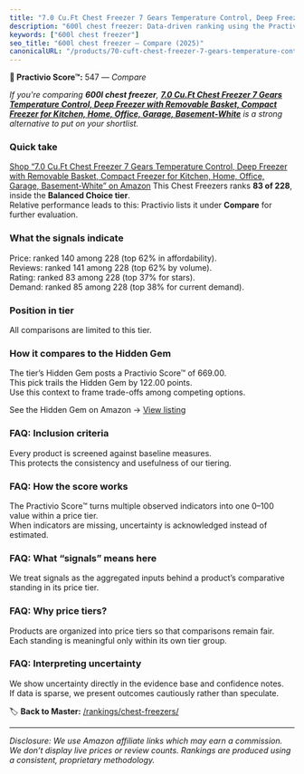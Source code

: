 ```yaml
---
title: "7.0 Cu.Ft Chest Freezer 7 Gears Temperature Control, Deep Freezer with Removable Basket, Compact Freezer for Kitchen, Home, Office, Garage, Basement-White"
description: "600l chest freezer: Data-driven ranking using the Practivio Score™. Positioned by quality, value, demand, findability, momentum."
keywords: ["600l chest freezer"]
seo_title: "600l chest freezer — Compare (2025)"
canonicalURL: "/products/70-cuft-chest-freezer-7-gears-temperature-control-deep-freezer-with-removable-basket-compact-freezer-for-kitchen-home-office-garage-basement-white-B0DWDMJ921/"
---
```


**🛒 Practivio Score™:** 547 — _Compare_


*If you're comparing **600l chest freezer**, **[7.0 Cu.Ft Chest Freezer 7 Gears Temperature Control, Deep Freezer with Removable Basket, Compact Freezer for Kitchen, Home, Office, Garage, Basement-White](https://www.amazon.com/dp/B0DWDMJ921?tag=practivio-20)** is a strong alternative to put on your shortlist.*
### Quick take
[Shop “7.0 Cu.Ft Chest Freezer 7 Gears Temperature Control, Deep Freezer with Removable Basket, Compact Freezer for Kitchen, Home, Office, Garage, Basement-White” on Amazon](https://www.amazon.com/dp/B0DWDMJ921?tag=practivio-20)
This Chest Freezers ranks **83 of 228**, inside the **Balanced Choice tier**.  
Relative performance leads to this: Practivio lists it under **Compare** for further evaluation.

### What the signals indicate
Price: ranked 140 among 228 (top 62% in affordability).  
Reviews: ranked 141 among 228 (top 62% by volume).  
Rating: ranked 83 among 228 (top 37% for stars).  
Demand: ranked 85 among 228 (top 38% for current demand).

### Position in tier
All comparisons are limited to this tier.

### How it compares to the Hidden Gem
The tier’s Hidden Gem posts a Practivio Score™ of 669.00.  
This pick trails the Hidden Gem by 122.00 points.  
Use this context to frame trade-offs among competing options.  

See the Hidden Gem on Amazon → [View listing](https://www.amazon.com/dp/B00L7QVSXE?tag=practivio-20)

### FAQ: Inclusion criteria
Every product is screened against baseline measures.  
This protects the consistency and usefulness of our tiering.

### FAQ: How the score works
The Practivio Score™ turns multiple observed indicators into one 0–100 value within a price tier.  
When indicators are missing, uncertainty is acknowledged instead of estimated.

### FAQ: What “signals” means here
We treat signals as the aggregated inputs behind a product’s comparative standing in its price tier.

### FAQ: Why price tiers?
Products are organized into price tiers so that comparisons remain fair.  
Each standing is meaningful only within its own tier group.

### FAQ: Interpreting uncertainty
We show uncertainty directly in the evidence base and confidence notes.  
If data is sparse, we present outcomes cautiously rather than speculate.

<!-- Missing template for Compare/CompareWithinPriceClass -->


🏷️ **Back to Master:** [/rankings/chest-freezers/](/rankings/chest-freezers/)

---
_Disclosure: We use Amazon affiliate links which may earn a commission. We don’t display live prices or review counts. Rankings are produced using a consistent, proprietary methodology._
